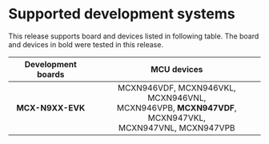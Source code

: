 # Supported development systems

This release supports board and devices listed in following table. The board and devices in bold were tested in this release.

|Development boards|MCU devices|
|:--:              |:--:       |
|**MCX-N9XX-EVK**|MCXN946VDF, MCXN946VKL, MCXN946VNL,<br> MCXN946VPB, **MCXN947VDF**, MCXN947VKL,<br> MCXN947VNL, MCXN947VPB|
